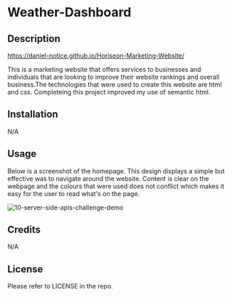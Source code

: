 # Weather-Dashboard


## Description

https://daniel-notice.github.io/Horiseon-Marketing-Website/

This is a marketing website that offers services to businesses and individuals that are looking to improve their website rankings and overall business.The technologies that were used to create this website are html and css. Completeing this project improved my use of semantic html.

## Installation

N/A

## Usage

Below is a screenshot of the homepage. This design displays a simple but effective was to navigate around the website. Content is clear on the webpage and the colours that were used does not conflict which makes it easy for the user to read what's on the page.

![10-server-side-apis-challenge-demo](https://github.com/Daniel-Notice/Weather-Dashboard/assets/144740252/bd022b0e-f2be-4d9b-be14-67456a598597)


## Credits

N/A

## License

Please refer to LICENSE in the repo.
